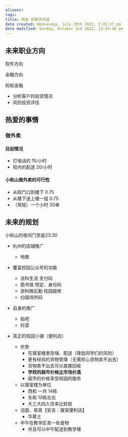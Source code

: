 ```yaml
---
aliases: 
tags: 
title: 杨逍 的聊天内容
date created: Wednesday, July 20th 2022, 3:45:37 pm
date modified: Sunday, October 2nd 2022, 12:55:48 pm
---
```



## 未来职业方向

软件方向

金融方向

蚂蚁金融
- 分析客户的投资情况
- 风险投资评估

## 热爱的事情

### 做外卖
#### 目前情况
- 打电话的 15/小时
- 校内的配送 20/小时

#### 小和山做外卖的可行性
- 从校门口到楼下 0.75
- 从楼下送上楼一组 0.75
- （常规）一个小时 30单

## 未来的规划

小和山的夜间门禁是23:30


- 杭州的店铺推广
	- 地推
- 覆盖校园公众号的功能
	- 浙科生活 支付码
	- 图书馆 预定、身份码
	- 浙科微后勤 校园报修
	- 扫描场所码
- 自身的推广
	- 贴吧
	- 抖音

- 真正的校园小铺（便利店）
	- 优势
		- 在寝室楼里存储、配送（降低同学们的风险）
		- 更有经验的货物管理（无需担心货物卖不出去）
		- 货物卖不出去可以直接回收
		- **学校的超市价格比市场价高**
		- 超市的价格享受校园的服务
	- 以寝室楼为单位
		- 西和 一共 14栋
		- 东和 10栋左右
		- 大三大四入住率比较低
	- 泡面、夜宵【安吉｜寝室便利店】
		- 华莱士
	- 中午在教学区卖一些食物
		- 并且可以中午配送到教学楼
